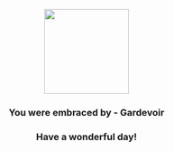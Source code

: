 <p align="center">
    <img src="https://raw.githubusercontent.com/PokeAPI/sprites/master/sprites/pokemon/282.png" width="150" height="150">
</p>
<h3 align="center">You were embraced by - <b>Gardevoir</b></h3>
<h3 align="center">Have a wonderful day!</h3>
